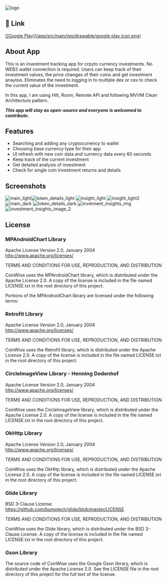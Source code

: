 ![logo](https://user-images.githubusercontent.com/101017069/235486524-32d73858-c062-4c45-b881-ffe161d85d3e.png)

## 🔗 Link

[![Google Play](/app/src/main/res/drawable/google play icon.png)](https://play.google.com/store/apps/details?id=coinwise.investmenttracker)

## About App

This is an investment tracking app for crpyto currency investments. No WEB3 wallet connection is required. Users can keep track of their investment values, the price changes of their coins and get investment anaylsis. Eliminates the need to logging in to multiple dex or cex to check the current value of the investment.

In this app, I am using Hilt, Room, Remote API and following MVVM Clean Architecture pattern. 

***This app will stay as open-source and everyone is welcomed to contribute.***



## Features

- Searching and adding any cryptocurrency to wallet
- Choosing base currency type for their app
- UI refresh with new coin data and currency data every 60 seconds
- Keep track of the current investment
- Get detailed analysis of investment
- Check for single coin investment returns and details


## Screenshots
![main_light](https://user-images.githubusercontent.com/101017069/235479962-f89b7ce0-8e16-4ed6-bbcf-cffe84e2a491.jpg)![token_details_light](https://user-images.githubusercontent.com/101017069/235479951-b69effab-4f25-43b2-ab0a-367471cada22.jpg)
![insight_light](https://user-images.githubusercontent.com/101017069/235479956-4f269cf6-4e9f-412a-ae54-559e7607b3ac.jpg)
![insight_light2](https://user-images.githubusercontent.com/101017069/235479959-5fcd1166-6aac-43e2-aa26-7abe22807c0f.jpg)
![main_dark](https://user-images.githubusercontent.com/101017069/235479965-2904f38f-b360-49ed-8628-e59a5fa4df55.jpg)
![token_details_dark](https://user-images.githubusercontent.com/101017069/235479955-02cd3b86-7be0-403f-8cb7-6bf95e543d3e.jpg)
![invetment_insights_img](https://user-images.githubusercontent.com/101017069/235479958-5a654aeb-9a0d-4ca0-8d5b-228df89daa15.jpg)
![investment_insights_image_2](https://user-images.githubusercontent.com/101017069/235479960-78ea4e37-f2bc-470c-8649-ca6de90a4852.jpg)
## License

### MPAndroidChart Library

Apache License
Version 2.0, January 2004
http://www.apache.org/licenses/

TERMS AND CONDITIONS FOR USE, REPRODUCTION, AND DISTRIBUTION

CoinWise uses the MPAndroidChart library, which is distributed under the Apache License 2.0. A copy of the license is included in the file named LICENSE.txt in the root directory of this project.

Portions of the MPAndroidChart library are licensed under the following terms:


### Retrofit Library

Apache License
Version 2.0, January 2004
http://www.apache.org/licenses/

TERMS AND CONDITIONS FOR USE, REPRODUCTION, AND DISTRIBUTION

CoinWise uses the Retrofit library, which is distributed under the Apache License 2.0. A copy of the license is included in the file named LICENSE.txt in the root directory of this project.

### CircleImageView Library - Henning Dodenhof
Apache License
Version 2.0, January 2004
http://www.apache.org/licenses/

TERMS AND CONDITIONS FOR USE, REPRODUCTION, AND DISTRIBUTION

CoinWise uses the CircleImageView library, which is distributed under the Apache License 2.0. A copy of the license is included in the file named LICENSE.txt in the root directory of this project.

### OkHttp Library

Apache License
Version 2.0, January 2004
http://www.apache.org/licenses/

TERMS AND CONDITIONS FOR USE, REPRODUCTION, AND DISTRIBUTION

CoinWise uses the OkHttp library, which is distributed under the Apache License 2.0. A copy of the license is included in the file named LICENSE.txt in the root directory of this project.


### Glide Library

BSD 3-Clause License
https://github.com/bumptech/glide/blob/master/LICENSE

TERMS AND CONDITIONS FOR USE, REPRODUCTION, AND DISTRIBUTION

CoinWise uses the Glide library, which is distributed under the BSD 3-Clause License. A copy of the license is included in the file named LICENSE.txt in the root directory of this project.

### Gson Library
The source code of CoinWise uses the Google Gson library, which is distributed under the Apache License 2.0. See the LICENSE file in the root directory of this project for the full text of the license.
